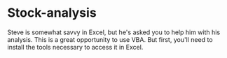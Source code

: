 # Stock-analysis
Steve is somewhat savvy in Excel, but he's asked you to help him with his analysis. This is a great opportunity to use VBA. But first, you'll need to install the tools necessary to access it in Excel. 

